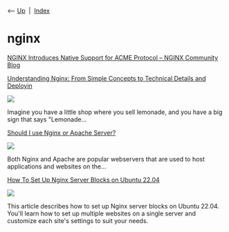 <div class="nav">

⟵ [Up](index.html)  \|  [Index](index.html)

</div>

# nginx

<div class="cards">

<div class="card">

<div class="card-title">

[NGINX Introduces Native Support for ACME Protocol – NGINX Community
Blog](https://blog.nginx.org/blog/native-support-for-acme-protocol)

</div>

</div>

<div class="card">

<div class="card-title">

[Understanding Nginx: From Simple Concepts to Technical Details and
Deployin](https://dev.to/eneaslari/understanding-nginx-from-simple-concepts-to-technical-details-and-deploying-securely-with-pm2-and-certbot-3pk5)

</div>

<div class="card-image">

[![](https://media.dev.to/dynamic/image/width=1000,height=500,fit=cover,gravity=auto,format=auto/https%3A%2F%2Feneaslari.com%2Fbeef9511-fac9-4dc3-a548-04f6f009ecc7.webp)](https://dev.to/eneaslari/understanding-nginx-from-simple-concepts-to-technical-details-and-deploying-securely-with-pm2-and-certbot-3pk5)

</div>

Imagine you have a little shop where you sell lemonade, and you have a
big sign that says "Lemonade...

</div>

<div class="card">

<div class="card-title">

[Should I use Nginx or Apache
Server?](https://dev.to/ugacomp/should-i-use-nginx-or-apache-server-306p)

</div>

<div class="card-image">

[![](https://media.dev.to/dynamic/image/width=1000,height=500,fit=cover,gravity=auto,format=auto/https%3A%2F%2Fdev-to-uploads.s3.amazonaws.com%2Fuploads%2Farticles%2Fmbsa9hye651hg6e74d7w.png)](https://dev.to/ugacomp/should-i-use-nginx-or-apache-server-306p)

</div>

Both Nginx and Apache are popular webservers that are used to host
applications and websites on the...

</div>

<div class="card">

<div class="card-title">

[How To Set Up Nginx Server Blocks on Ubuntu
22.04](https://linuxize.com/post/how-to-set-up-nginx-server-blocks-on-ubuntu-22-04)

</div>

<div class="card-image">

[![](https://linuxize.com/post/how-to-set-up-nginx-server-blocks-on-ubuntu-22-04/featured.jpg)](https://linuxize.com/post/how-to-set-up-nginx-server-blocks-on-ubuntu-22-04)

</div>

This article describes how to set up Nginx server blocks on Ubuntu
22.04. You'll learn how to set up multiple websites on a single server
and customize each site's settings to suit your needs.

</div>

</div>
